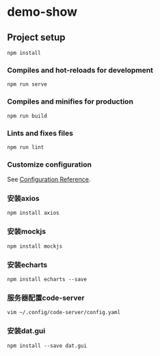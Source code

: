 # demo-show

## Project setup
```
npm install
```

### Compiles and hot-reloads for development
```
npm run serve
```

### Compiles and minifies for production
```
npm run build
```

### Lints and fixes files
```
npm run lint
```

### Customize configuration
See [Configuration Reference](https://cli.vuejs.org/config/).

### 安装axios
```
npm install axios
```
### 安装mockjs
```
npm install mockjs
```

### 安装echarts
```
npm install echarts --save
```

### 服务器配置code-server
```
vim ~/.config/code-server/config.yaml
```
### 安装dat.gui
```
npm install --save dat.gui
```